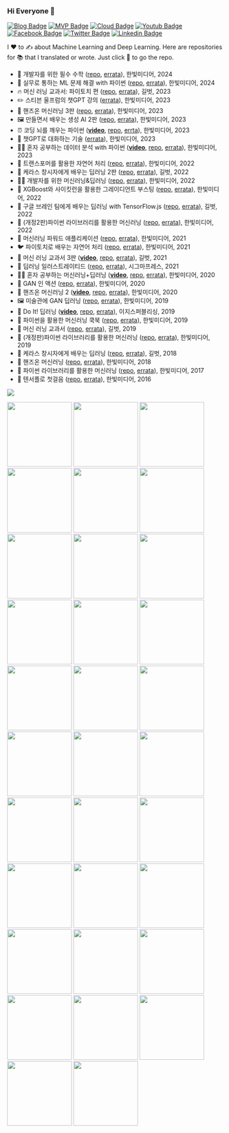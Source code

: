 ### Hi Everyone 👋

[![Blog Badge](https://img.shields.io/badge/-Blog-21759B?style=flat&logo=Wordpress&logoColor=white&link=https://tensorflow.blog/)](https://tensorflow.blog/)
[![MVP Badge](https://img.shields.io/badge/-AI%20MVP-1DA1F2?style=flat&logo=microsoft&logoColor=white&link=https://mvp.microsoft.com/en-US/MVP/profile/c0e802e9-a17a-4bbb-84cb-039183b67f2f)](https://mvp.microsoft.com/en-US/MVP/profile/c0e802e9-a17a-4bbb-84cb-039183b67f2f)
[![Cloud Badge](https://img.shields.io/badge/-Innovator-orange?style=flat&logo=Google-Cloud&logoColor=white&link=https://cloud.google.com/innovators/innovator?profileId=113597477647734204858)](https://developers.google.com/profile/u/haesunpark)
[![Youtub Badge](https://img.shields.io/badge/-Youtube-ff0000?style=flat&logo=Youtube&logoColor=white&link=https://www.youtube.com/c/HaesunPark_ML/)](https://www.youtube.com/c/HaesunPark_ML/)
[![Facebook Badge](https://img.shields.io/badge/-Facebook-1877f2?style=flat&logo=Facebook&logoColor=white&link=https://www.facebook.com/haesunrpark)](https://www.facebook.com/haesunrpark)
[![Twitter Badge](https://img.shields.io/badge/-Twitter-1DA1F2?style=flat&logo=Twitter&logoColor=white&link=https://twitter.com/hsunpark)](https://twitter.com/hsunpark)
[![Linkedin Badge](https://img.shields.io/badge/-LinkedIn-brightgreen?style=flat&logo=Linkedin&logoColor=white&link=https://www.linkedin.com/in/haesunpark/)](https://www.linkedin.com/in/haesunpark/) 

I :heart: to :writing_hand: about Machine Learning and Deep Learning. Here are repositories for :books: that I translated or wrote. Just click :orange_book: to go the repo.

* :triangular_ruler: 개발자를 위한 필수 수학 ([repo](https://github.com/rickiepark/math4ds), [errata](https://tensorflow.blog/math4ds)), 한빛미디어, 2024
* :parrot: 실무로 통하는 ML 문제 해결 with 파이썬 ([repo](https://github.com/rickiepark/ml-with-python-cookbook-2nd), [errata](https://tensorflow.blog/ml-cookbook-2/)), 한빛미디어, 2024
* :fire: 머신 러닝 교과서: 파이토치 편 ([repo](https://github.com/rickiepark/ml-with-pytorch), [errata](https://tensorflow.blog/python-ml-pt/)), 길벗, 2023
* :pencil2: 스티븐 울프럼의 챗GPT 강의 ([errata](https://tensorflow.blog/wolfram-chatgpt/)), 한빛미디어, 2023
* :lizard: 핸즈온 머신러닝 3판 ([repo](https://github.com/rickiepark/handson-ml3), [errata](https://tensorflow.blog/handson-ml3/)), 한빛미디어, 2023
* :framed_picture: 만들면서 배우는 생성 AI 2판 ([repo](https://github.com/rickiepark/Generative_Deep_Learning_2nd_Edition/), [errata](https://tensorflow.blog/gen-dl-2/)), 한빛미디어, 2023
* :alarm_clock: 코딩 뇌를 깨우는 파이썬 (**[video](https://www.youtube.com/playlist?list=PLJN246lAkhQgfGrerljqqmBhqfhrOniI-)**, [repo](https://github.com/rickiepark/python4daml), [errta](https://tensorflow.blog/python4daml/)), 한빛미디어, 2023
* :moyai: 챗GPT로 대화하는 기술 ([errata](https://tensorflow.blog/gen-ai)), 한빛미디어, 2023
* :woman_student: 혼자 공부하는 데이터 분석 with 파이썬 (**[video](https://www.youtube.com/playlist?list=PLJN246lAkhQjk0b_hLUxLw7W4pc9feRTF)**, [repo](https://bit.ly/hg-da-git), [errata](https://bit.ly/hg-da-home)), 한빛미디어, 2023
* :hugs: 트랜스포머를 활용한 자연어 처리 ([repo](https://bit.ly/transformer-git), [errata](https://bit.ly/transformer-home)), 한빛미디어, 2022
* :unicorn: 케라스 창시자에게 배우는 딥러닝 2판 ([repo](https://github.com/rickiepark/deep-learning-with-python-2nd), [errata](https://tensorflow.blog/kerasdl2/)), 길벗, 2022
* :woman_technologist: 개발자를 위한 머신러닝&딥러닝 ([repo](https://github.com/rickiepark/aiml4coders/), [errata](https://tensorflow.blog/aiml4coders)), 한빛미디어, 2022
* :rocket: XGBoost와 사이킷런을 활용한 그레이디언트 부스팅 ([repo](https://github.com/rickiepark/handson-gb/), [errata](https://tensorflow.blog/handson-gb)), 한빛미디어, 2022
* :rhinoceros: 구글 브레인 팀에게 배우는 딥러닝 with TensorFlow.js ([repo](https://github.com/rickiepark/deep-learning-with-javascript), [errata](https://tensorflow.blog/tfjs)), 길벗, 2022
* :dragon: (개정2판)파이썬 라이브러리를 활용한 머신러닝 ([repo](https://github.com/rickiepark/intro_ml_with_python_2nd_revised), [errata](https://tensorflow.blog/python-ml-2nd-revised/)), 한빛미디어, 2022
* :butterfly: 머신러닝 파워드 애플리케이션 ([repo](https://github.com/rickiepark/ml-powered-applications), [errata](https://tensorflow.blog/mlpa/)), 한빛미디어, 2021
* :bird: 파이토치로 배우는 자연어 처리 ([repo](https://github.com/rickiepark/nlp-with-pytorch/), [errata](https://tensorflow.blog/nlp-with-pytorch/)), 한빛미디어, 2021
* :robot: 머신 러닝 교과서 3판 (**[video](https://www.youtube.com/playlist?list=PLJN246lAkhQiEc-QvvGzUneCWuRnCNKgU)**, [repo](https://github.com/rickiepark/python-machine-learning-book-3rd-edition), [errata](https://tensorflow.blog/python-ml-3/)), 길벗, 2021
* :oyster: 딥러닝 일러스트레이티드 ([repo](https://github.com/rickiepark/dl-illustrated), [errata](https://tensorflow.blog/dl-illustrated/)), 시그마프레스, 2021
* :student: 혼자 공부하는 머신러닝+딥러닝 (**[video](https://www.youtube.com/playlist?list=PLJN246lAkhQjoU0C4v8FgtbjOIXxSs_4Q)**, [repo](https://github.com/rickiepark/hg-mldl), [errata](https://tensorflow.blog/hg-mldl/)), 한빛미디어, 2020
* :dress: GAN 인 액션 ([repo](https://github.com/rickiepark/gans-in-action), [errata](https://tensorflow.blog/gan-in-action/)), 한빛미디어, 2020
* :lizard: 핸즈온 머신러닝 2 (**[video](https://www.youtube.com/playlist?list=PLJN246lAkhQjX3LOdLVnfdFaCbGouEBeb)**, [repo](https://github.com/rickiepark/handson-ml2), [errata](https://tensorflow.blog/handson-ml2/)), 한빛미디어, 2020
* :framed_picture: 미술관에 GAN 딥러닝 ([repo](https://github.com/rickiepark/GDL_code), [errata](https://tensorflow.blog/gdl/)), 한빛미디어, 2019
* :muscle: Do It! 딥러닝 (**[video](https://bit.ly/do-it-dl-video)**, [repo](https://github.com/rickiepark/do-it-dl), [errata](https://tensorflow.blog/do-it-dl/)), 이지스퍼블리싱, 2019
* :parrot: 파이썬을 활용한 머신러닝 쿡북 ([repo](https://github.com/rickiepark/machine-learning-with-python-cookbook), [errata](https://tensorflow.blog/ml-cookbook/)), 한빛미디어, 2019
* :robot: 머신 러닝 교과서 ([repo](https://github.com/rickiepark/python-machine-learning-book-2nd-edition), [errata](https://tensorflow.blog/%EB%A8%B8%EC%8B%A0%EB%9F%AC%EB%8B%9D-%EA%B5%90%EA%B3%BC%EC%84%9C/)), 길벗, 2019
* :dragon: (개정판)파이썬 라이브러리를 활용한 머신러닝 ([repo](https://github.com/rickiepark/introduction_to_ml_with_python), [errata](https://tensorflow.blog/%EA%B0%9C%EC%A0%95%ED%8C%90-%ED%8C%8C%EC%9D%B4%EC%8D%AC-%EB%9D%BC%EC%9D%B4%EB%B8%8C%EB%9F%AC%EB%A6%AC%EB%A5%BC-%ED%99%9C%EC%9A%A9%ED%95%9C-%EB%A8%B8%EC%8B%A0%EB%9F%AC%EB%8B%9D/)), 한빛미디어, 2019
* :unicorn: 케라스 창시자에게 배우는 딥러닝 ([repo](https://github.com/rickiepark/deep-learning-with-python-notebooks), [errata](https://tensorflow.blog/%EC%BC%80%EB%9D%BC%EC%8A%A4-%EC%B0%BD%EC%8B%9C%EC%9E%90%EC%97%90%EA%B2%8C-%EB%B0%B0%EC%9A%B0%EB%8A%94-%EB%94%A5%EB%9F%AC%EB%8B%9D/)), 길벗, 2018
* :lizard: 핸즈온 머신러닝 ([repo](https://github.com/rickiepark/handson-ml), [errata](https://tensorflow.blog/%ED%95%B8%EC%A6%88%EC%98%A8-%EB%A8%B8%EC%8B%A0%EB%9F%AC%EB%8B%9D/)), 한빛미디어, 2018
* :dragon: 파이썬 라이브러리를 활용한 머신러닝 ([repo](https://github.com/rickiepark/introduction_to_ml_with_python/tree/1st_edition), [errata](https://tensorflow.blog/%ED%8C%8C%EC%9D%B4%EC%8D%AC-%EB%9D%BC%EC%9D%B4%EB%B8%8C%EB%9F%AC%EB%A6%AC%EB%A5%BC-%ED%99%9C%EC%9A%A9%ED%95%9C-%EB%A8%B8%EC%8B%A0%EB%9F%AC%EB%8B%9D/)), 한빛미디어, 2017
* :brain: 텐서플로 첫걸음 ([repo](https://github.com/rickiepark/first-steps-with-tensorflow), [errata](https://tensorflow.blog/%ED%85%90%EC%84%9C%ED%94%8C%EB%A1%9C-%EC%B2%AB%EA%B1%B8%EC%9D%8C/)), 한빛미디어, 2016


<a href="https://tensorflow.blog/book-roadmap/" target="_blank"><img src="https://tensorflow.blog/wp-content/uploads/2024/05/tensorflow-blog-1-1.jpg"></a>


<a href="https://github.com/rickiepark/rickiepark/blob/master/haesun.png"><img src="haesun.png" height="150"></a>
<a href="https://github.com/rickiepark/math4ds"><img src="https://tensorflow.blog/wp-content/uploads/2024/05/eab09cebb09cec9e90eba5bc-ec9c84ed959c-ed9584ec8898-ec8898ed9599_ed948ceb9eab.png?w=796" height="150"></a>
<a href="https://github.com/rickiepark/ml-with-python-cookbook-2nd"><img src="https://tensorflowkorea.files.wordpress.com/2024/04/ec8ba4ebacb4eba19ced86b5ed9598eb8a94mlebacb8eca09ced95b4eab2b0withed8c8cec9db4ec8dac.png" height="150"></a>
<a href="https://github.com/rickiepark/ml-with-pytorch"><img src="https://tensorflowkorea.files.wordpress.com/2023/11/eba8b8ec8ba0eb9faceb8b9deab590eab3bcec849ced8c8cec9db4ed86a0ecb998ed8eb8.jpg" height="150"></a>
<a href="https://tensorflow.blog/wolfram-chatgpt/"><img src="https://tensorflowkorea.files.wordpress.com/2023/10/ecb197gpteab095ec9d98.jpeg" height="150"></a>
<a href="https://github.com/rickiepark/handson-ml3"><img src="https://tensorflowkorea.files.wordpress.com/2023/09/ed95b8eca688ec98a8-eba8b8ec8ba0eb9faceb8b9d-3ed8c90_ec959eed919ceca780.png" height="150"></a>
<a href="https://github.com/rickiepark/Generative_Deep_Learning_2nd_Edition/"><img src="https://tensorflowkorea.files.wordpress.com/2023/09/eba78ceb93a4eba9b4ec849cebb0b0ec9ab0eb8a94ec839dec84b1ai.jpeg" height="150"></a>
<a href="https://github.com/rickiepark/python4daml"><img src="https://tensorflowkorea.files.wordpress.com/2023/08/8655ff6c434021a80a7ef17d422c2ebc.jpg" height="150"></a>
<a href="https://tensorflow.blog/gen-ai"><img src="https://tensorflowkorea.files.wordpress.com/2023/06/ecb197gpteba19ceb8c80ed9994ed9598eb8a94eab8b0ec88a0.jpeg" height="150"></a>
<a href="https://github.com/rickiepark/hg-da"><img src="https://tensorflowkorea.files.wordpress.com/2022/12/ed98bcec9e90-eab3b5ebb680ed9598eb8a94-eb8db0ec9db4ed84b0-ebb684ec849d-with-ed8c8cec9db4ec8dac_ecbba4ebb284.png" height="150"></a>
<a href="https://github.com/rickiepark/nlp-with-transformers"><img src="https://tensorflowkorea.files.wordpress.com/2022/11/ed919ceca780_ed8ab8eb9e9cec8aa4ed8faceba8b8eba5bced999cec9aa9ed959cec9e90ec97b0ec96b4ecb298eba6ac.png" height="150"></a>
<a href="https://github.com/rickiepark/deep-learning-with-python-2nd/"><img src="https://tensorflowkorea.files.wordpress.com/2022/08/e1848fe185a6e18485e185a1e18489e185b3e1848ee185a1e186bce18489e185b5e1848ce185a1e18483e185b5e186b8e18485e185a5e18482e185b5e186bc2e18491e185a1e186ab_e1848be185a1e18781e18486e185a7e186ab_e18.jpg" height="150"></a>
<a href="https://github.com/rickiepark/aiml4coders/"><img src="https://tensorflowkorea.files.wordpress.com/2022/08/ai_and_ml_for_corders_cover.jpg" height="150"></a>
<a href="https://github.com/rickiepark/handson-gb/"><img src="https://tensorflowkorea.files.wordpress.com/2022/04/e18491e185ade1848ce185b5_xgbooste1848be185aae18489e185a1e1848be185b5e1848fe185b5e186bae18485e185a5e186abe1848be185b3e186afe18492e185aae186afe1848be185ade186bce18492e185a1e186abe18480e185.jpg" height="150"></a>
<a href="https://github.com/rickiepark/deep-learning-with-javascript"><img src="https://tensorflowkorea.files.wordpress.com/2022/03/e18480e185aee18480e185b3e186afe18487e185b3e18485e185a6e1848be185b5e186abe18490e185b5e186b7e1848be185a6e18480e185a6e18487e185a2e1848be185aee18482e185b3e186abe18483e185b5e186b8e18485e185a5-1.jpg" height="150"></a>
<a href="https://github.com/rickiepark/intro_ml_with_python_2nd_revised"><img src="https://tensorflowkorea.files.wordpress.com/2022/02/e18491e185ade1848ce185b5_e18491e185a1e1848be185b5e1848ae185a5e186abe18485e185a1e1848be185b5e18487e185b3e18485e185a5e18485e185b5e18485e185b3e186afe18492e185aae186afe1848be185ade186bce184.jpeg" height="150"></a>
<a href="https://github.com/rickiepark/ml-powered-applications"><img src="https://tensorflowkorea.files.wordpress.com/2021/08/e18491e185ade1848ce185b5_e18486e185a5e18489e185b5e186abe18485e185a5e18482e185b5e186bce18491e185a1e1848be185afe18483e185b3e1848be185a2e18491e185b3e186afe18485e185b5e1848fe185a6e1848be185b-1.jpg" height="150"></a>
<a href="https://github.com/rickiepark/nlp-with-pytorch"><img src="https://tensorflowkorea.files.wordpress.com/2021/05/e18491e185a1e1848be185b5e18490e185a9e1848ee185b5e18485e185a9e18487e185a2e1848be185aee18482e185b3e186abe1848ce185a1e1848be185a7e186abe1848be185a5e1848ee185a5e18485e185b5.jpeg" height="150"></a>
<a href="https://github.com/rickiepark/python-machine-learning-book-3rd-edition"><img src="https://tensorflowkorea.files.wordpress.com/2021/03/e18486e185a5e18489e185b5e186abe18485e185a5e18482e185b5e186bce18480e185ade18480e185aae18489e185a53e18491e185a1e186ab-e1848be185a1e18781e18491e185ade1848ce185b5.png?w=710" height="150"></a>
<a href="https://github.com/rickiepark/dl-illustrated"><img src="https://tensorflowkorea.files.wordpress.com/2021/01/cover-1.jpeg" height="150"></a>
<a href="https://github.com/rickiepark/hg-mldl"><img src="https://tensorflowkorea.files.wordpress.com/2020/12/b2002963743_l.jpg" height="150"></a>
<a href="https://github.com/rickiepark/gans-in-action"><img src="https://i1.wp.com/hanbit.co.kr/data/books/B3137824436_l.jpg" height="150"></a>
<a href="https://github.com/rickiepark/handson-ml2"><img src="https://tensorflowkorea.files.wordpress.com/2020/04/e18492e185a2e186abe1848ce185b3e1848be185a9e186abe18486e185a5e18489e185b5e186abe18485e185a5e18482e185b5e186bc_2e18491e185a1e186ab__cover-2.png" height="150"></a>
<a href="https://github.com/rickiepark/GDL_code"><img src="https://tensorflowkorea.files.wordpress.com/2019/10/x9791162241080.jpg" height="150"></a>
<a href="https://github.com/rickiepark/do-it-dl"><img src="https://tensorflowkorea.files.wordpress.com/2019/08/x9791163031093.jpg" height="150"></a>
<a href="https://github.com/rickiepark/machine-learning-with-python-cookbook"><img src="https://tensorflowkorea.files.wordpress.com/2019/07/x9791162241950.jpg" height="150"></a>
<a href="https://github.com/rickiepark/python-machine-learning-book-2nd-edition"><img src="https://tensorflowkorea.files.wordpress.com/2019/03/x9791160507966.jpg" height="150"></a>
<a href="https://github.com/rickiepark/introduction_to_ml_with_python"><img src="https://tensorflowkorea.files.wordpress.com/2019/03/x9791162241646.jpg" height="150"></a>
<a href="https://github.com/rickiepark/deep-learning-with-python-notebooks"><img src="https://tensorflowkorea.files.wordpress.com/2018/10/keras_dl_b.jpg" height="150"></a>
<a href="https://github.com/rickiepark/handson-ml"><img src="https://tensorflowkorea.files.wordpress.com/2018/04/b9267655530_l.jpg" height="150"></a>
<a href="https://github.com/rickiepark/introduction_to_ml_with_python/tree/1st_edition"><img src="https://tensorflowkorea.files.wordpress.com/2017/06/b6119391002_l.jpg" height="150"></a>
<a href="https://github.com/rickiepark/first-steps-with-tensorflow"><img src="https://tensorflowkorea.files.wordpress.com/2016/08/l.jpg" height="150"></a>

<!--
**rickiepark/rickiepark** is a ✨ _special_ ✨ repository because its `README.md` (this file) appears on your GitHub profile.

Here are some ideas to get you started:

- 🔭 I’m currently working on ...
- 🌱 I’m currently learning ...
- 👯 I’m looking to collaborate on ...
- 🤔 I’m looking for help with ...
- 💬 Ask me about ...
- 📫 How to reach me: ...
- 😄 Pronouns: ...
- ⚡ Fun fact: ...
-->
